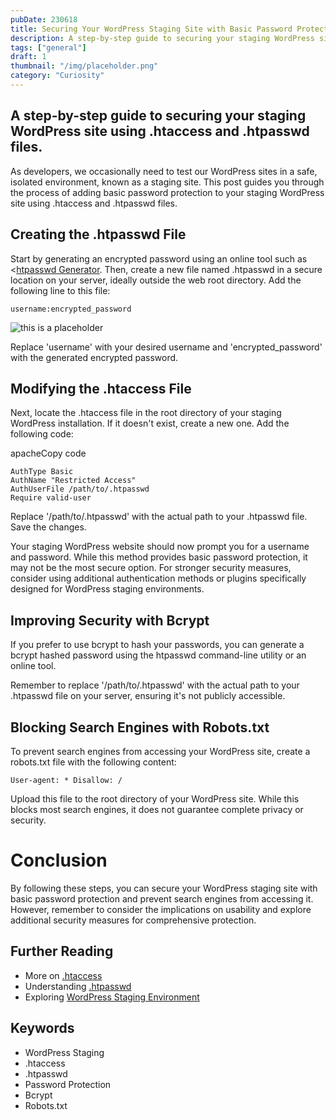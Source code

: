 ```yaml
---
pubDate: 230618
title: Securing Your WordPress Staging Site with Basic Password Protection
description: A step-by-step guide to securing your staging WordPress site using .htaccess and .htpasswd files.
tags: ["general"]
draft: 1
thumbnail: "/img/placeholder.png" 
category: "Curiosity"
---
```


## A step-by-step guide to securing your staging WordPress site using .htaccess and .htpasswd files.

As developers, we occasionally need to test our WordPress sites in a safe, isolated environment, known as a staging site. This post guides you through the process of adding basic password protection to your staging WordPress site using .htaccess and .htpasswd files.

## Creating the .htpasswd File

Start by generating an encrypted password using an online tool such as <[htpasswd Generator](https://www.htaccesstools.com/htpasswd-generator/). Then, create a new file named .htpasswd in a secure location on your server, ideally outside the web root directory. Add the following line to this file:

```
username:encrypted_password
```


![this is a placeholder](/postassets/placeholder.png)

Replace 'username' with your desired username and 'encrypted_password' with the generated encrypted password.

## Modifying the .htaccess File

Next, locate the .htaccess file in the root directory of your staging WordPress installation. If it doesn't exist, create a new one. Add the following code:

apacheCopy code

```
AuthType Basic 
AuthName "Restricted Access" 
AuthUserFile /path/to/.htpasswd 
Require valid-user
```

Replace '/path/to/.htpasswd' with the actual path to your .htpasswd file. Save the changes.

Your staging WordPress website should now prompt you for a username and password. While this method provides basic password protection, it may not be the most secure option. For stronger security measures, consider using additional authentication methods or plugins specifically designed for WordPress staging environments.

## Improving Security with Bcrypt

If you prefer to use bcrypt to hash your passwords, you can generate a bcrypt hashed password using the htpasswd command-line utility or an online tool.

Remember to replace '/path/to/.htpasswd' with the actual path to your .htpasswd file on your server, ensuring it's not publicly accessible.

## Blocking Search Engines with Robots.txt

To prevent search engines from accessing your WordPress site, create a robots.txt file with the following content:

```
User-agent: * Disallow: /
```

Upload this file to the root directory of your WordPress site. While this blocks most search engines, it does not guarantee complete privacy or security.

# Conclusion

By following these steps, you can secure your WordPress staging site with basic password protection and prevent search engines from accessing it. However, remember to consider the implications on usability and explore additional security measures for comprehensive protection.

## Further Reading

- More on <u>.htaccess</u>
- Understanding <u>.htpasswd</u>
- Exploring <u>WordPress Staging Environment</u>

## Keywords

- WordPress Staging
- .htaccess
- .htpasswd
- Password Protection
- Bcrypt
- Robots.txt